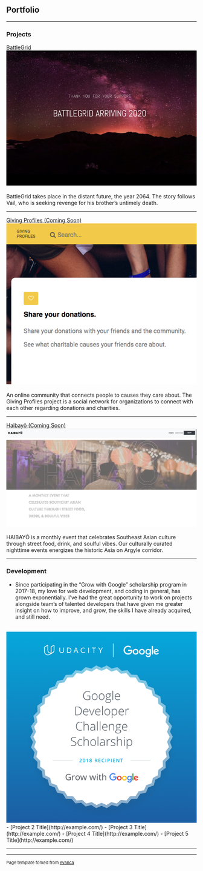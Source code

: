 ## Portfolio

---

### Projects  

[BattleGrid](https://www.battlegridmovie.com/)
<img src="images/BattleGrid.png?raw=true"/>
<br>
<br>
BattleGrid takes place in the distant future, the year 2064. The story follows Vail, who is seeking revenge for his brother’s untimely death. 

---
[Giving Profiles (Coming Soon)](https://github.com/GreatHearts/giving_profiles)
<img src="images/giving_profiles.png?raw=true"/>
<br>
<br>
An online community that connects people to causes they care about.  The Giving Profiles project is a social network for organizations to connect with each other regarding donations and charities.

---
[Haibayô (Coming Soon)]()
<img src="images/Haibayo.png?raw=true"/>
<br>
<br>
HAIBAYÔ is a monthly event that celebrates Southeast Asian culture through street food, drink, and soulful vibes. Our culturally curated nighttime events energizes the historic Asia on Argyle corridor.

---

### Development

- Since participating in the “Grow with Google” scholarship program in 2017-18, my love for web development, and coding in general, has grown exponentially.  I’ve had the great opportunity to work on projects alongside team’s of talented developers that have given me greater insight on how to improve, and grow, the skills I have already acquired, and still need.
<br>
<img src="images/GrowWithGoogleDeveloperChallengeScholarship.png?raw=true"/>
<br>
- [Project 2 Title](http://example.com/)
- [Project 3 Title](http://example.com/)
- [Project 4 Title](http://example.com/)
- [Project 5 Title](http://example.com/)

---




---
<p style="font-size:11px">Page template forked from <a href="https://github.com/evanca/quick-portfolio">evanca</a></p>
<!-- Remove above link if you don't want to attibute -->
